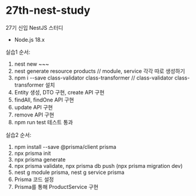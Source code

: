 # 27th-nest-study
27기 신입 NestJS 스터디

* Node.js 18.x

실습1 순서:

1. nest new ~~~
2. nest generate resource products // module, service 각각 따로 생성하기
3. npm i --save class-validator class-transformer // class-validator class-transformer 설치
4. Entity 생성, DTO 구현, create API 구현
5. findAll, findOne API 구현
6. update API 구현
7. remove API 구현
8. npm run test 테스트 통과

실습2 순서:

1. npm install --save @prisma/client prisma
2. npx prisma init
3. npx prisma generate
4. npx prisma validate, npx prisma db push (npx prisma migration dev)
5. nest g module prisma, nest g service prisma
6. Prisma 코드 설정
7. Prisma를 통해 ProductService 구현